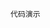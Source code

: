 <code src="../../src/demos/pages/overview/index.tsx" compact="true" transform="true" inline="true">代码演示</code>
